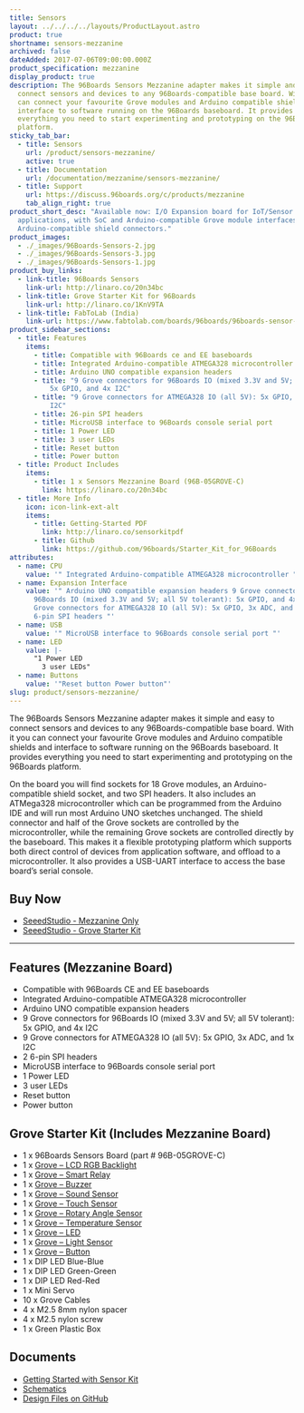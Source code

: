```yaml
---
title: Sensors
layout: ../../../../layouts/ProductLayout.astro
product: true
shortname: sensors-mezzanine
archived: false
dateAdded: 2017-07-06T09:00:00.000Z
product_specification: mezzanine
display_product: true
description: The 96Boards Sensors Mezzanine adapter makes it simple and easy to
  connect sensors and devices to any 96Boards-compatible base board. With it you
  can connect your favourite Grove modules and Arduino compatible shields and
  interface to software running on the 96Boards baseboard. It provides
  everything you need to start experimenting and prototyping on the 96Boards
  platform.
sticky_tab_bar:
  - title: Sensors
    url: /product/sensors-mezzanine/
    active: true
  - title: Documentation
    url: /documentation/mezzanine/sensors-mezzanine/
  - title: Support
    url: https://discuss.96boards.org/c/products/mezzanine
    tab_align_right: true
product_short_desc: "Available now: I/O Expansion board for IoT/Sensor
  applications, with SoC and Arduino-compatible Grove module interfaces, and
  Arduino-compatible shield connectors."
product_images:
  - ./_images/96Boards-Sensors-2.jpg
  - ./_images/96Boards-Sensors-3.jpg
  - ./_images/96Boards-Sensors-1.jpg
product_buy_links:
  - link-title: 96Boards Sensors
    link-url: http://linaro.co/20n34bc
  - link-title: Grove Starter Kit for 96Boards
    link-url: http://linaro.co/1KnV9TA
  - link-title: FabToLab (India)
    link-url: https://www.fabtolab.com/boards/96boards/96boards-sensor-adapter
product_sidebar_sections:
  - title: Features
    items:
      - title: Compatible with 96Boards ce and EE baseboards
      - title: Integrated Arduino-compatible ATMEGA328 microcontroller
      - title: Arduino UNO compatible expansion headers
      - title: "9 Grove connectors for 96Boards IO (mixed 3.3V and 5V; all 5V tolerant):
          5x GPIO, and 4x I2C"
      - title: "9 Grove connectors for ATMEGA328 IO (all 5V): 5x GPIO, 3x ADC, and 1x
          I2C"
      - title: 26-pin SPI headers
      - title: MicroUSB interface to 96Boards console serial port
      - title: 1 Power LED
      - title: 3 user LEDs
      - title: Reset button
      - title: Power button
  - title: Product Includes
    items:
      - title: 1 x Sensors Mezzanine Board (96B-05GROVE-C)
        link: https://linaro.co/20n34bc
  - title: More Info
    icon: icon-link-ext-alt
    items:
      - title: Getting-Started PDF
        link: http://linaro.co/sensorkitpdf
      - title: Github
        link: https://github.com/96boards/Starter_Kit_for_96Boards
attributes:
  - name: CPU
    value: '" Integrated Arduino-compatible ATMEGA328 microcontroller "'
  - name: Expansion Interface
    value: '" Arduino UNO compatible expansion headers 9 Grove connectors for
      96Boards IO (mixed 3.3V and 5V; all 5V tolerant): 5x GPIO, and 4x I2C 9
      Grove connectors for ATMEGA328 IO (all 5V): 5x GPIO, 3x ADC, and 1x I2C 2
      6-pin SPI headers "'
  - name: USB
    value: '" MicroUSB interface to 96Boards console serial port "'
  - name: LED
    value: |-
      "1 Power LED
        3 user LEDs"
  - name: Buttons
    value: '"Reset button Power button"'
slug: product/sensors-mezzanine/
---
```

The 96Boards Sensors Mezzanine adapter makes it simple and easy to connect sensors and devices to any 96Boards-compatible base board. With it you can connect your favourite Grove modules and Arduino compatible shields and interface to software running
on the 96Boards baseboard. It provides everything you need to start experimenting and prototyping on the 96Boards platform.

On the board you will find sockets for 18 Grove modules, an Arduino-compatible shield socket, and two SPI headers. It also includes an ATMega328 microcontroller which can be programmed from the Arduino IDE and will run most Arduino UNO sketches
unchanged. The shield connector and half of the Grove sockets are controlled by the microcontroller, while the remaining Grove sockets are controlled directly by the baseboard. This makes it a flexible prototyping platform which supports both direct
control of devices from application software, and offload to a microcontroller. It also provides a USB-UART interface to access the base board’s serial console.

## Buy Now

- [SeeedStudio - Mezzanine Only](http://linaro.co/20n34bc)
- [SeeedStudio - Grove Starter Kit](http://linaro.co/1KnV9TA)

***

## Features (Mezzanine Board)

- Compatible with 96Boards CE and EE baseboards
- Integrated Arduino-compatible ATMEGA328 microcontroller
- Arduino UNO compatible expansion headers
- 9 Grove connectors for 96Boards IO (mixed 3.3V and 5V; all 5V tolerant): 5x GPIO, and 4x I2C
- 9 Grove connectors for ATMEGA328 IO (all 5V): 5x GPIO, 3x ADC, and 1x I2C
- 2 6-pin SPI headers
- MicroUSB interface to 96Boards console serial port
- 1 Power LED
- 3 user LEDs
- Reset button
- Power button

## Grove Starter Kit (Includes Mezzanine Board)

- 1 x 96Boards Sensors Board (part # 96B-05GROVE-C)
- 1 x [Grove – LCD RGB Backlight](http://www.seeedstudio.com/depot/Grove-LCD-RGB-Backlight-p-1643.html?cPath=34_36)
- 1 x [Grove – Smart Relay](http://www.seeedstudio.com/depot/grove-relay-p-769.html?cPath=156_160)
- 1 x [Grove – Buzzer](http://www.seeedstudio.com/depot/grove-buzzer-p-768.html?cPath=156_159)
- 1 x [Grove – Sound Sensor](http://www.seeedstudio.com/depot/grove-sound-sensor-p-752.html?cPath=144_148)
- 1 x [Grove – Touch Sensor](http://www.seeedstudio.com/depot/grove-touch-sensor-p-747.html?cPath=156_160)
- 1 x [Grove – Rotary Angle Sensor](https://www.seeedstudio.com/Grove-Rotary-Angle-Sensor-P.html)
- 1 x [Grove – Temperature Sensor](http://www.seeedstudio.com/depot/grove-temperature-sensor-p-774.html?cPath=144_147)
- 1 x [Grove – LED](http://www.seeedstudio.com/depot/Grove-LED-p-767.html?cPath=81_35)
- 1 x [Grove – Light Sensor](http://www.seeedstudio.com/depot/Grove-Light-Sensor-p-746.html?cPath=25_27)
- 1 x [Grove – Button](http://www.seeedstudio.com/depot/grove-button-p-766.html?cPath=156_160)
- 1 x DIP LED Blue-Blue
- 1 x DIP LED Green-Green
- 1 x DIP LED Red-Red
- 1 x Mini Servo
- 10 x Grove Cables
- 4 x M2.5 8mm nylon spacer
- 4 x M2.5 nylon screw
- 1 x Green Plastic Box

## Documents

- [Getting Started with Sensor Kit](http://linaro.co/sensorkitpdf)
- [Schematics](https://github.com/96boards/96boards-sensors/raw/master/Sensors.pdf)
- [Design Files on GitHub](https://github.com/96boards/96boards-sensors)
